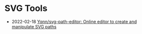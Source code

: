 # SVG Tools

- 2022-02-18 [Yqnn/svg-path-editor: Online editor to create and manipulate SVG paths](https://github.com/Yqnn/svg-path-editor)
